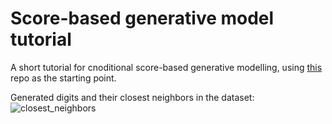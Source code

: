 # Score-based generative model tutorial

A short tutorial for cnoditional score-based generative modelling, using [this](https://github.com/mfkasim1/score-based-tutorial) repo as the starting point.

Generated digits and their closest neighbors in the dataset:
![closest_neighbors](https://github.com/user-attachments/assets/e219b50e-b5f0-4a1a-beaf-d2703196e07c)
